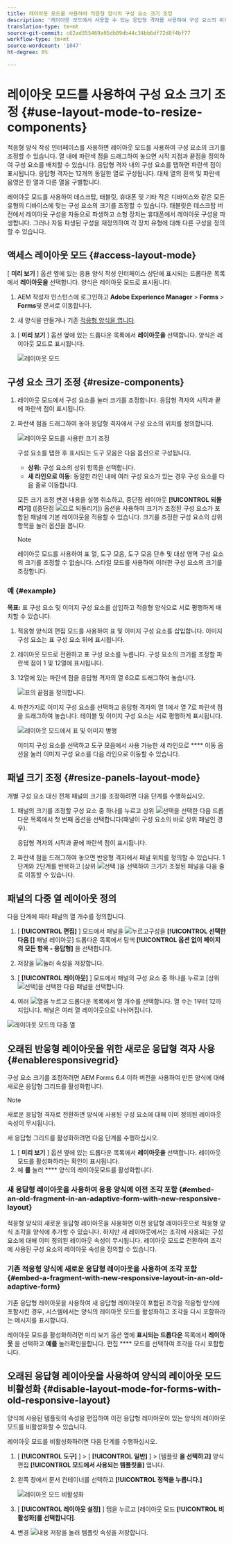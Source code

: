 ```yaml
---
title: 레이아웃 모드를 사용하여 적응형 양식의 구성 요소 크기 조정
description: '레이아웃 모드에서 사용할 수 있는 응답형 격자를 사용하여 구성 요소의 위치를 정의합니다. '
translation-type: tm+mt
source-git-commit: c62ad355469a95db89db44c34bb6df72d8f4bf77
workflow-type: tm+mt
source-wordcount: '1047'
ht-degree: 0%

---
```



# 레이아웃 모드를 사용하여 구성 요소 크기 조정 {#use-layout-mode-to-resize-components}

적응형 양식 작성 인터페이스를 사용하면 레이아웃 모드를 사용하여 구성 요소의 크기를 조정할 수 있습니다. 열 내에 파란색 점을 드래그하여 놓으면 시작 지점과 끝점을 정의하여 구성 요소를 배치할 수 있습니다. 응답형 격자 내의 구성 요소를 탭하면 파란색 점이 표시됩니다. 응답형 격자는 12개의 동일한 열로 구성됩니다. 대체 열의 흰색 및 파란색 음영은 한 열과 다른 열을 구별합니다.

레이아웃 모드를 사용하여 데스크탑, 태블릿, 휴대폰 및 기타 작은 디바이스와 같은 모든 유형의 디바이스에 맞는 구성 요소의 크기를 조정할 수 있습니다. 태블릿은 데스크탑 버전에서 레이아웃 구성을 자동으로 파생하고 소형 장치는 휴대폰에서 레이아웃 구성을 파생합니다. 그러나 자동 파생된 구성을 재정의하여 각 장치 유형에 대해 다른 구성을 정의할 수 있습니다.

## 액세스 레이아웃 모드 {#access-layout-mode}

[ **미리 보기** ] 옵션 옆에 있는 응용 양식 작성 인터페이스 상단에 표시되는 드롭다운 목록에서 **레이아웃을** 선택합니다. 양식은 레이아웃 모드로 표시됩니다.

1. AEM 작성자 인스턴스에 로그인하고 **Adobe Experience Manager** > **Forms** > **Forms**&#x200B;및 문서로 이동합니다.
1. 새 양식을 만들거나 기존 [적응형 양식을 엽니다](../../forms/using/creating-adaptive-form.md).
1. [ **미리 보기** ] 옵션 옆에 있는 드롭다운 목록에서 **레이아웃을** 선택합니다. 양식은 레이아웃 모드로 표시됩니다.

   ![레이아웃 모드](assets/layout_mode_ic_new.png)

## 구성 요소 크기 조정 {#resize-components}

1. 레이아웃 모드에서 구성 요소를 눌러 크기를 조정합니다. 응답형 격자의 시작과 끝에 파란색 점이 표시됩니다.
1. 파란색 점을 드래그하여 놓아 응답형 격자에서 구성 요소의 위치를 정의합니다.

   ![레이아웃 모드를 사용한 크기 조정](assets/layout_mode_resize_new_updated.png)

   구성 요소를 탭한 후 표시되는 도구 모음은 다음 옵션으로 구성됩니다.

   * **상위:** 구성 요소의 상위 항목을 선택합니다.
   * **새 라인으로 이동:** 동일한 라인 내에 여러 구성 요소가 있는 경우 구성 요소를 다음 줄로 이동합니다.

   모든 크기 조정 변경 내용을 실행 취소하고, 중단점 레이아웃 **[!UICONTROL 되돌리기]** ([중단점 ![으로 되돌리기](assets/reverttopreviouslypublishedversion.png)]) 옵션을 사용하여 크기가 조정된 구성 요소가 포함된 패널에 기본 레이아웃을 적용할 수 있습니다. 크기를 조정한 구성 요소의 상위 항목을 눌러 옵션을 봅니다.

   >[!NOTE]
   >
   >레이아웃 모드를 사용하여 표 열, 도구 모음, 도구 모음 단추 및 대상 영역 구성 요소의 크기를 조정할 수 없습니다. 스타일 모드를 사용하여 이러한 구성 요소의 크기를 조정합니다.

### 예 {#example}

**목표:** 표 구성 요소 및 이미지 구성 요소를 삽입하고 적응형 양식으로 서로 평행하게 배치할 수 있습니다.

1. 적응형 양식의 편집 모드를 사용하여 표 및 이미지 구성 요소를 삽입합니다. 이미지 구성 요소는 표 구성 요소 뒤에 표시됩니다.
1. 레이아웃 모드로 전환하고 표 구성 요소를 누릅니다. 구성 요소의 크기를 조정할 파란색 점이 1 및 12열에 표시됩니다.
1. 12열에 있는 파란색 점을 응답형 격자의 열 6으로 드래그하여 놓습니다.

   ![표의 끝점을 정의합니다.](assets/layout_mode_end_point_table_new.png)

1. 마찬가지로 이미지 구성 요소를 선택하고 응답형 격자의 열 1에서 열 7로 파란색 점을 드래그하여 놓습니다. 테이블 및 이미지 구성 요소는 서로 평행하게 표시됩니다.

   ![레이아웃 모드에서 표 및 이미지 병행](assets/table_image_parallel_new.png)

   이미지 구성 요소를 선택하고 도구 모음에서 사용 가능한 새 라인으로 **** 이동 옵션을 눌러 이미지 구성 요소를 다음 라인으로 이동할 수 있습니다.

## 패널 크기 조정 {#resize-panels-layout-mode}

개별 구성 요소 대신 전체 패널의 크기를 조정하려면 다음 단계를 수행하십시오.

1. 패널의 크기를 조정할 구성 요소 중 하나를 누르고 상위 ![선택](assets/select_parent_icon.svg)을 선택한 다음 드롭다운 목록에서 첫 번째 옵션을 선택합니다(패널이 구성 요소의 바로 상위 패널인 경우).

   응답형 격자의 시작과 끝에 파란색 점이 표시됩니다.

1. 파란색 점을 드래그하여 놓으면 반응형 격자에서 패널 위치를 정의할 수 있습니다.
1단계와 2단계를 반복하고 [상위 ![선택](assets/float_to_new_line_icon.svg) ]을 선택하여 크기가 조정된 패널을 다음 줄로 이동할 수 있습니다.

## 패널의 다중 열 레이아웃 정의

다음 단계에 따라 패널의 열 개수를 정의합니다.

1. [ **[!UICONTROL 편집]** ] 모드에서 패널을 ![누르고](assets/configure_icon.png)구성을 **[!UICONTROL 선택한 다음 []** 패널 레이아웃] 드롭다운 목록에서 탐색 **[!UICONTROL 옵션 없이 페이지의 모든 항목 - 응답형]** 을 선택합니다.

1. 저장을 ![눌러](assets/save_icon.svg) 속성을 저장합니다.

1. [ **[!UICONTROL 레이아웃]** ] 모드에서 패널의 구성 요소 중 하나를 누르고 [상위 ![선택](assets/select_parent_icon.svg)]을 선택한 다음 패널을 선택합니다.

1. 여러 ![열을](assets/multi-column.svg) 누르고 드롭다운 목록에서 열 개수를 선택합니다. 열 수는 1부터 12까지입니다. 패널은 여러 열 레이아웃으로 나뉘어집니다.

![레이아웃 모드의 다중 열](assets/multi-column-layout.png)

## 오래된 반응형 레이아웃을 위한 새로운 응답형 격자 사용 {#enableresponsivegrid}

구성 요소 크기를 조정하려면 AEM Forms 6.4 이하 버전을 사용하여 만든 양식에 대해 새로운 응답형 그리드를 활성화합니다.

>[!NOTE]
>
>새로운 응답형 격자로 전환하면 양식에 사용된 구성 요소에 대해 이미 정의된 레이아웃 속성이 무시됩니다.

새 응답형 그리드를 활성화하려면 다음 단계를 수행하십시오.

1. [ **미리 보기** ] 옵션 옆에 있는 드롭다운 목록에서 **레이아웃을** 선택합니다. 레이아웃 모드를 활성화하라는 확인이 표시됩니다.
1. 예 **를** 눌러 **** 양식의 레이아웃모드를 활성화합니다.

### 새 응답형 레이아웃을 사용하여 응용 양식에 이전 조각 포함 {#embed-an-old-fragment-in-an-adaptive-form-with-new-responsive-layout}

적응형 양식의 새로운 응답형 레이아웃을 사용하면 이전 응답형 레이아웃으로 적응형 양식 조각을 양식에 추가할 수 있습니다. 하지만 새 레이아웃에서는 조각에 사용되는 구성 요소에 대해 이미 정의된 레이아웃 속성이 무시됩니다. 레이아웃 모드로 전환하여 조각에 사용된 구성 요소의 레이아웃 속성을 정의할 수 있습니다.

### 기존 적응형 양식에 새로운 응답형 레이아웃을 사용하여 조각 포함 {#embed-a-fragment-with-new-responsive-layout-in-an-old-adaptive-form}

기존 응답형 레이아웃을 사용하여 새 응답형 레이아웃이 포함된 조각을 적응형 양식에 포함시킨 경우, 시스템에서는 양식의 레이아웃 모드를 활성화하고 조각을 다시 포함하라는 메시지를 표시합니다.

레이아웃 모드를 활성화하려면 미리 보기 옵션 옆에 **표시되는 드롭다운** 목록에서 **레이아웃** 을 선택하고 **예를** 눌러확인을합니다. 편집 **** 모드를 선택하여 조각을 다시 포함합니다.

## 오래된 응답형 레이아웃을 사용하여 양식의 레이아웃 모드 비활성화 {#disable-layout-mode-for-forms-with-old-responsive-layout}

양식에 사용된 템플릿의 속성을 편집하여 이전 응답형 레이아웃이 있는 양식의 레이아웃 모드를 비활성화할 수 있습니다.

레이아웃 모드를 비활성화하려면 다음 단계를 수행하십시오.

1. [ **[!UICONTROL 도구]** ] > [ **[!UICONTROL 일반]** ] > [템플릿 **을 선택하고]** 양식 편집 **[!UICONTROL 모드에서 사용되는 템플릿을]** 엽니다.
1. 왼쪽 창에서 문서 컨테이너를 선택하고 **[!UICONTROL 정책을 누릅니다.]**

   ![레이아웃 모드 비활성화](assets/policy_disable_layout_mode.png)

1. [ **[!UICONTROL 레이아웃 설정]** ] 탭을 누르고 [레이아웃 모드 **[!UICONTROL 비활성화]를 선택합니다]**.
1. 변경 ![내용](assets/save_icon.png) 저장을 눌러 템플릿 속성을 저장합니다.

